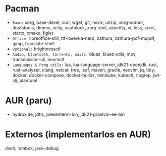 # Pacman
- `Base:` xorg, base-devel, curl, wget, git, nsxiv, unzip, xorg-xrandr, dosfstools, dmenu, xclip, xautolock, xorg-xinit, alacritty, vi, less, scrot, startx, cmake, figlet
- `Office:` libreoffice-still, ttf-iosevka-nerd, zathura, zathura-pdf-mupdf, gimp, translate-shell
- `Optional:` brightnessctl
- `Audio, bluetooth, torrents, mails:` bluez, bluez-utils, mpv, transmission-cli, neomutt
- `Languages & Prog utils:` lua, lua-language-server, jdk21-openjdk, rust, rust-analyzer, clang, netcat, tree, lsof, maven, gradle, neovim, jq, tidy, docker, docker-compose, docker-buildx, minikube, kubectl, ripgrep, jwt-cli, plantuml

# AUR (paru)
- hydroxide, jdtls, presenterm-bin, jdk21-graalvm-ee-bin

# Externos (implementarlos en AUR)
dwm, lombok, java-debug
